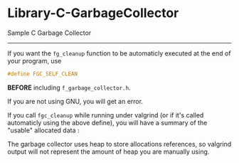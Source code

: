 # Library-C-GarbageCollector
Sample C Garbage Collector

---

If you want the `fg_cleanup` function to be automaticly executed at the end of your program, use
```c
#define FGC_SELF_CLEAN
```
**BEFORE** including `f_garbage_collector.h`.

If you are not using GNU, you will get an error.

If you call `fgc_cleanup` while running under valgrind (or if it's called automaticly using the above define), you will have a summary of the "usable" allocated data :

The garbage collector uses heap to store allocations references, so valgrind output will not represent the amount of heap you are manually using.

